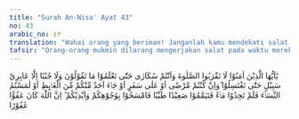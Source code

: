 ```yaml
---
title: "Surah An-Nisa' Ayat 43"
no: 43
arabic_no: ٤٣
translation: "Wahai orang yang beriman! Janganlah kamu mendekati salat ketika kamu dalam keadaan mabuk, sampai kamu sadar apa yang kamu ucapkan, dan jangan pula (kamu hampiri masjid ketika kamu) dalam keadaan junub kecuali sekedar melewati jalan saja, sebelum kamu mandi (mandi junub). Adapun jika kamu sakit atau sedang dalam perjalanan atau sehabis buang air atau kamu telah menyentuh perempuan, sedangkan kamu tidak mendapat air, maka bertayamumlah kamu dengan debu yang baik (suci); usaplah wajahmu dan tanganmu dengan (debu) itu. Sungguh, Allah Maha Pemaaf, Maha Pengampun."
tafsir: "Orang-orang mukmin dilarang mengerjakan salat pada waktu mereka sedang mabuk. Mereka tidak dibolehkan salat sehingga mereka menyadari apa yang dibaca dan apa yang dilakukan dalam salat. Pada waktu keadaan mabuk itu tidak memungkinkan beribadat dengan khusyuk. Ayat ini belum mengharamkan khamar secara tegas, namun telah memperingatkan kaum Muslim akan bahaya minum khamar sebelum diharamkan sama sekali. \n\nAdapun sebab turunnya ayat yang berkenaan dengan tayamum adalah sebagai berikut: Dalam suatu perjalanan Nabi Muhammad saw, Siti Aisyah kehilangan kalungnya, maka beliau beserta sahabat-sahabatnya mencari kalung itu. Di tempat itu tidak ada air dan mereka kehabisan air (sedang waktu salat telah tiba), maka turunlah ayat ini, lalu mereka salat dengan tayamum saja.\n\nDalam ayat ini orang mukmin dilarang melaksanakan salat pada waktu ia berhadas besar. Larangan ini akan berakhir setelah ia mandi janabah, karena mandi akan membersihkan lahir dan batin. Di antara hikmah mandi, apabila seseorang sedang lesu, lelah dan lemah biasanya akan menjadi segar kembali, setelah ia mandi.\n\nLazimnya meskipun salat dapat dilakukan di mana saja, salat itu sebaiknya dilakukan di mesjid. Maka orang yang sedang junub dilarang salat, juga dilarang berada di mesjid kecuali sekedar lewat saja kerena ada keperluan. Dalam hal ini ada riwayat yang menerangkan bahwa seorang sahabat Nabi dari golongan Ansar, pintu rumahnya di pinggir mesjid. Pada waktu junub, ia tidak dapat keluar rumah kecuali melewati mesjid, maka ia dibolehkan oleh Rasulullah saw melewatinya dan tidak memerintahkan menutup pintu rumahnya yang ada di pinggir mesjid itu.\n\nDapat dimaklumi bahwa orang yang salat harus suci dari hadas kecil, yaitu hadas yang timbul oleh misalnya karena buang air kecil atau suci dari hadas besar sesudah bersetubuh. Menyucikan hadas itu adalah dengan wudu atau mandi. Untuk berwudu atau mandi kadang-kadang orang tidak mendapatkan air, atau ia tidak boleh terkena air karena penyakit tertentu, maka baginya dalam keadaan serupa itu diperbolehkan tayamum yaitu mengusap muka dan tangan dengan debu tanah yang suci. \n\nYang dimaksud dengan au lamastum an-nisaa ialah menyentuh perempuan (yang bukan mahram). Maka menyentuh perempuan mengakibatkan hadas kecil yang dapat dihilangkan dengan wudu atau tayamum. Apabila seseorang buang air kecil atau buang air besar, maka kedua hal itu menyebabkan hadas kecil yang dapat dihilangkan dengan wudu. Setiap orang buang air kecil atau buang air besar diwajibkan menyucikan dirinya dengan membersihkan tempat najis itu (istinja'). Hal itu dapat dilakukan dengan memakai air atau benda-benda suci yang bersih seperti batu, kertas kasar dan lain sebagainya. Di antara ulama ada yang berpendapat bahwa yang dimaksud dengan \"menyentuh perempuan\" dalam ayat ini ialah bersetubuh, sedang bersetubuh mengakibatkan hadas besar yang dapat dihilangkan dengan mandi janabah. \n\nHukum-hukum yang tersebut di atas menunjukkan bahwa Allah tidak memberati hamba-Nya di luar batas kemampuannya, karena Dia adalah Maha Pemaaf dan Maha Pengampun."
---
```

يٰٓاَيُّهَا الَّذِيْنَ اٰمَنُوْا لَا تَقْرَبُوا الصَّلٰوةَ وَاَنْتُمْ سُكَارٰى حَتّٰى تَعْلَمُوْا مَا تَقُوْلُوْنَ وَلَا جُنُبًا اِلَّا عَابِرِيْ سَبِيْلٍ حَتّٰى تَغْتَسِلُوْا ۗوَاِنْ كُنْتُمْ مَّرْضٰٓى اَوْ عَلٰى سَفَرٍ اَوْ جَاۤءَ اَحَدٌ مِّنْكُمْ مِّنَ الْغَاۤىِٕطِ اَوْ لٰمَسْتُمُ النِّسَاۤءَ فَلَمْ تَجِدُوْا مَاۤءً فَتَيَمَّمُوْا صَعِيْدًا طَيِّبًا فَامْسَحُوْا بِوُجُوْهِكُمْ وَاَيْدِيْكُمْ ۗ اِنَّ اللّٰهَ كَانَ عَفُوًّا غَفُوْرًا